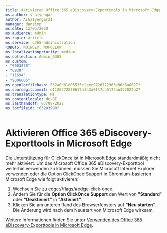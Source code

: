 ```yaml
---
title: Aktivieren Office 365 eDiscovery-Exporttools in Microsoft Edge
ms.author: v-aiyengar
author: AshaIyengar21
manager: dansimp
ms.date: 12/05/2020
ms.audience: Admin
ms.topic: article
ms.service: o365-administration
ROBOTS: NOINDEX, NOFOLLOW
ms.localizationpriority: medium
ms.collection: Admin_O365
ms.custom:
- "9003878"
- "6930"
- "11694"
- "9006005"
ms.openlocfilehash: 532a0d81d05535c2eec9720772363e96d6a0627f
ms.sourcegitcommit: d11262728f0617a843a0117cb5172aa322022b27
ms.translationtype: MT
ms.contentlocale: de-DE
ms.lasthandoff: 03/08/2022
ms.locfileid: "63203998"
---
```

# <a name="enable-office-365-ediscovery-export-tool-in-microsoft-edge"></a>Aktivieren Office 365 eDiscovery-Exporttools in Microsoft Edge

Die Unterstützung für ClickOnce ist in Microsoft Edge standardmäßig nicht mehr aktiviert. Um das Microsoft Office 365 eDiscovery-Exporttool weiterhin verwenden zu können, müssen Sie Microsoft Internet Explorer verwenden oder die Option ClickOnce Support in Chromium-basierten Microsoft Edge wie folgt aktivieren:

1. Wechseln Sie zu edge://flags/#edge-click-once.
1. Ändern Sie für die **Option ClickOnce Support** den Wert von **"Standard**" oder **"Deaktiviert"** in "**Aktiviert"**.
1. Klicken Sie am unteren Rand des Browserfensters auf **"Neu starten**". Die Änderung wird nach dem Neustart von Microsoft Edge wirksam.

Weitere Informationen finden Sie unter [Verwenden des Office 365 eDiscovery-Exporttools in Microsoft Edge](https://go.microsoft.com/fwlink/?linkid=2111611).

